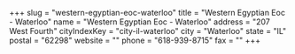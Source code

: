 +++
slug = "western-egyptian-eoc-waterloo"
title = "Western Egyptian Eoc - Waterloo"
name = "Western Egyptian Eoc - Waterloo"
address = "207 West Fourth"
cityIndexKey = "city-il-waterloo"
city = "Waterloo"
state = "IL"
postal = "62298"
website = ""
phone = "618-939-8715"
fax = ""
+++
